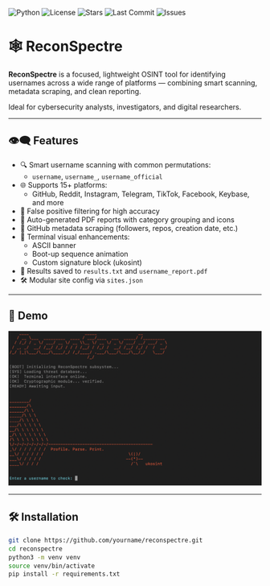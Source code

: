 ![Python](https://img.shields.io/badge/python-3.11+-blue)
![License](https://img.shields.io/github/license/ukosint/ReconSpectre)
![Stars](https://img.shields.io/github/stars/ukosint/ReconSpectre?style=social)
![Last Commit](https://img.shields.io/github/last-commit/ukosint/ReconSpectre)
![Issues](https://img.shields.io/github/issues/ukosint/ReconSpectre)




# 🕸️ ReconSpectre

**ReconSpectre** is a focused, lightweight OSINT tool for identifying usernames across a wide range of platforms — combining smart scanning, metadata scraping, and clean reporting.

Ideal for cybersecurity analysts, investigators, and digital researchers.

---

## 👁️‍🗨️ Features

- 🔍 Smart username scanning with common permutations:
  - `username`, `username_`, `username_official`
- 🌐 Supports 15+ platforms:
  - GitHub, Reddit, Instagram, Telegram, TikTok, Facebook, Keybase, and more
- 🎯 False positive filtering for high accuracy
- 📄 Auto-generated PDF reports with category grouping and icons
- 🧠 GitHub metadata scraping (followers, repos, creation date, etc.)
- 🎨 Terminal visual enhancements:
  - ASCII banner
  - Boot-up sequence animation
  - Custom signature block (ukosint)
- 📝 Results saved to `results.txt` and `username_report.pdf`
- 🛠️ Modular site config via `sites.json`

---

## 📸 Demo

![Terminal screenshot of ReconSpectre scanning](demo.png)  

---

## 🛠️ Installation

```bash
git clone https://github.com/yourname/reconspectre.git
cd reconspectre
python3 -m venv venv
source venv/bin/activate
pip install -r requirements.txt
